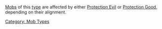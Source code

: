 [Mobs](:Category:_Mobs "wikilink") of this
[type](:Category:_Mob_Types "wikilink") are affected by either
[Protection Evil](Protection_Evil "wikilink") or [Protection
Good](Protection_Good "wikilink"), depending on their alignment.

[Category: Mob Types](Category:_Mob_Types "wikilink")
